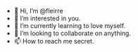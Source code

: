 - 👋 Hi, I’m @fleirre
- 👀 I’m interested in you.
- 🌱 I’m currently learning to love myself.
- 💞️ I’m looking to collaborate on anything.
- 📫 How to reach me secret.

<!---
fleirre/fleirre is a ✨ special ✨ repository because its `README.md` (this file) appears on your GitHub profile.
You can click the Preview link to take a look at your changes.
--->
